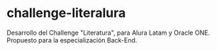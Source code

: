 # challenge-literalura
Desarrollo del Challenge "Literatura", para Alura Latam y Oracle ONE. Propuesto para la especialización Back-End.
